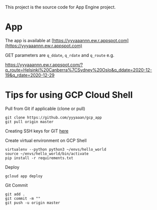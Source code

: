 This project is the source code for App Engine project.

# App

The app is available at [https://yyyaaannn.ew.r.appspot.com](https://yyyaaannn.ew.r.appspot.com)

GET parameters are `q_ddate`, `q_rdate` and `q_route` e.g. 

https://yyyaaannn.ew.r.appspot.com/?q_route=Helsinki%20Canberra%7CSydney%20Oslo&q_ddate=2020-12-19&q_rdate=2020-12-29

# Tips for using GCP Cloud Shell

Pull from Git if applicable (clone or pull)

```
git clone https://github.com/yyyaaan/gcp_app
git pull origin master
```

Creating SSH keys for GIT [here](https://help.github.com/en/github/authenticating-to-github/generating-a-new-ssh-key-and-adding-it-to-the-ssh-agent)

Create virtual environment on GCP Shell

```
virtualenv --python python3 ~/envs/hello_world
source ~/envs/hello_world/bin/activate
pip install -r requirements.txt
```

Deploy

```
gcloud app deploy
```

Git Commit

```
git add .
git commit -m ""
git push -u origin master
```
